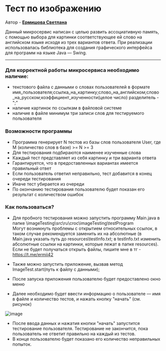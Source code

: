 # Тест по изображению

Автор - **[Ермишова Светлана](https://t.me/ermii42)**

Данный микросервис написан с целью развить ассоциативную память, с помощью выбора для картинки соответствующее ей слово на английском языке исходя из трех вариантов ответа.
При реализации использовалась библиотека для создания графического интерфейса для программ на языке Java — Swing.

---

### Для корректной работы микросервиса необходимо наличие:
- текстового файла с данными о словах пользователей в формате 
  имя_пользователя;ссылка_на_картинку;слово_на_английском;слово_на_русском;коэффициент_изученности(целое число)
  разделитель - ";"
- наличие картинок по ссылкам в файловой системе
- наличие в файле минимум три записи слов для тестируемого пользователя

### Возможности программы
- Программа генерирует N тестов из базы слов пользователя User, где M (количество слов в базе) >= N >= 3
- Для тестирования подбираются наименее изученные слова
- Каждый тест представляет из себя картинку и три варианта ответа
- Гарантируется, что в предоставленных вариантах имеется правильный ответ
- Если пользователь ответил неправильно, тест добавится в конец очереди тестирования
- Иначе тест убирается из очереди
- По окончанию тестирования пользователю будет показан его результат с количеством ошибок

### Как пользоваться?
- Для пробного тестирования можно запустить программу Main.java в папке \imageTesting\src\ru\croc\imageTesting\testProgram\
  Могут возникнуть проблемы с открытием относительных ссылок, в таком случае рекомендуется заменить их на абсолютные 
(в Main.java указать путь до resources\testInfo.txt; в testInfo.txt изменить абсолютные ссылки на картинки, которые лежат в папке resources). 
Если не будет получаться открыть файлы, пишите мне в тг - https://t.me/ermii42

- Также можно запустить приложение, вызвав метод ImageTest.start(путь к файлу с данными);

- После запуска приложения пользователю будет предоставлено окно меню
- Далее необходимо будет ввести информацию о пользователе — имя в файле и количество тестов, и нажать кнопку "начать" (см. рисунок)

![image](https://user-images.githubusercontent.com/45429645/207299813-26a9cc6f-f5f1-400e-9189-f1c19fd1bf48.png)
- После ввода данных и нажатия кнопки "начать" запустится тестирование пользователя. Тестирование не закончится, пока пользователь не ответит правильно на каждый из тестов.
- В конце пользователю будет показано его количество неправильных попыток.

